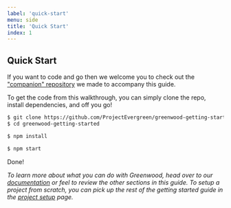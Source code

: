 ```yaml
---
label: 'quick-start'
menu: side
title: 'Quick Start'
index: 1
---
```


## Quick Start
If you want to code and go then we welcome you to check out the ["companion" repository](https://github.com/ProjectEvergreen/greenwood-getting-started) we made to accompany this guide.


To get the code from this walkthrough, you can simply clone the repo, install dependencies, and off you go!
```bash
$ git clone https://github.com/ProjectEvergreen/greenwood-getting-started
$ cd greenwood-getting-started

$ npm install

$ npm start
```

Done!


<!-- Additionally, you can start your own project right now as easy as 1.. 2.. 3, right from the command line!
```bash
# with NodeJS already installed
# create a pages directory for your content
$ mkdir -p src/pages

# create an index.md file as your home page
$ echo "## hello world" > src/pages/index.md

# run one of Greenwood's commands, and that's it!
$ npx @greenwood/cli develop
``` -->

_To learn more about what you can do with Greenwood, head over to our [documentation](/docs/) or feel to review the other sections in this guide.  To setup a project from scratch, you can pick up the rest of the getting started guide in the [project setup](/getting-started/project-setup) page._